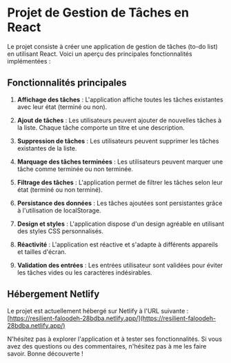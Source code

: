 # Projet de Gestion de Tâches en React

Le projet consiste à créer une application de gestion de tâches (to-do list) en utilisant React. Voici un aperçu des principales fonctionnalités implémentées :

## Fonctionnalités principales

1. **Affichage des tâches** : L'application affiche toutes les tâches existantes avec leur état (terminé ou non).

2. **Ajout de tâches** : Les utilisateurs peuvent ajouter de nouvelles tâches à la liste. Chaque tâche comporte un titre et une description.

3. **Suppression de tâches** : Les utilisateurs peuvent supprimer les tâches existantes de la liste.

4. **Marquage des tâches terminées** : Les utilisateurs peuvent marquer une tâche comme terminée ou non terminée.

5. **Filtrage des tâches** : L'application permet de filtrer les tâches selon leur état (terminé ou non terminé).

6. **Persistance des données** : Les tâches ajoutées sont persistantes grâce à l'utilisation de localStorage.

7. **Design et styles** : L'application dispose d'un design agréable en utilisant des styles CSS personnalisés.

8. **Réactivité** : L'application est réactive et s'adapte à différents appareils et tailles d'écran.

9. **Validation des entrées** : Les entrées utilisateur sont validées pour éviter les tâches vides ou les caractères indésirables.

## Hébergement Netlify

Le projet est actuellement hébergé sur Netlify à l'URL suivante : [https://resilient-faloodeh-28bdba.netlify.app/](https://resilient-faloodeh-28bdba.netlify.app/)

N'hésitez pas à explorer l'application et à tester ses fonctionnalités. Si vous avez des questions ou des commentaires, n'hésitez pas à me les faire savoir. Bonne découverte !
